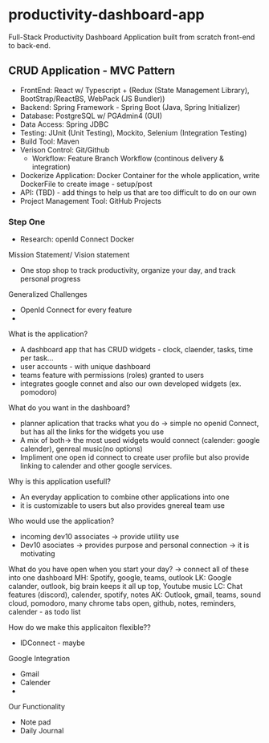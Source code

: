 # productivity-dashboard-app
Full-Stack Productivity Dashboard Application built from scratch front-end to back-end.

## CRUD Application - MVC Pattern
- FrontEnd: React w/ Typescript + (Redux (State Management Library), BootStrap/ReactBS, WebPack (JS Bundler))
- Backend: Spring Framework - Spring Boot (Java, Spring Initializer)
- Database: PostgreSQL w/ PGAdmin4 (GUI)
- Data Access: Spring JDBC
- Testing: JUnit (Unit Testing), Mockito, Selenium (Integration Testing)
- Build Tool: Maven
- Verison Control: Git/Github
  - Workflow: Feature Branch Workflow (continous delivery & integration) 
- Dockerize Application: Docker Container for the whole application, write DockerFile to create image - setup/post
- API: (TBD) - add things to help us that are too difficult to do on our own 
- Project Management Tool: GitHub Projects


### Step One

- Research:
    openId Connect
    Docker 
    

Mission Statement/ Vision statement
- One stop shop to track productivity, organize your day, and track personal progress

Generalized Challenges
- OpenId Connect for every feature
- 

What is the application?
- A dashboard app that has CRUD widgets - clock, claender, tasks, time per task...
- user accounts - with unique dashboard
- teams feature with permissions (roles) granted to users
- integrates google connet and also our own developed widgets (ex. pomodoro)

What do you want in the dashboard?
- planner aplication that tracks what you do -> simple no openid Connect, but has all the links for the widgets you use
- A mix of both-> the most used widgets would connect (calender: google calender),  genreal music(no options)
- Impliment one open id connect to create user profile but also provide linking to calender and other google services.

Why is this application usefull?
- An everyday application to combine other applications into one
- it is customizable to users but also provides gnereal team use 

Who would use the application?
- incoming dev10 associates -> provide utility use
- Dev10 asociates -> provides purpose and personal connection -> it is motivating 

What do you have open when you start your day? -> connect all of these into one dashboard
MH:  Spotify,  google, teams, outlook
LK:  Google calander, outlook,  big brain keeps it all up top,  Youtube music
LC:  Chat features (discord), calender, spotify, notes
AK:  Outlook, gmail, teams, sound cloud, pomodoro, many chrome tabs open, github, notes, reminders, calender - as todo list

How do we make this applicaiton flexible??
- IDConnect - maybe


Google Integration
- Gmail
- Calender
- 

Our Functionality
- Note pad
- Daily Journal 






